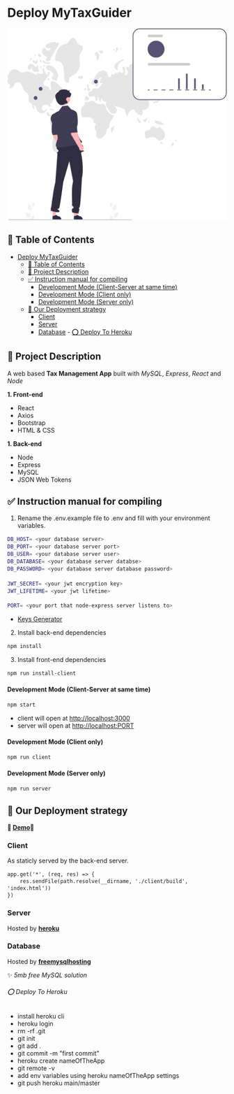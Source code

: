 # Deploy MyTaxGuider
  
![LAMP STACK](/client/src/assets/images/main.svg)


## :bookmark_tabs: Table of Contents

- [Deploy MyTaxGuider](#deploy-mytaxguider)
  - [:bookmark_tabs: Table of Contents](#bookmark_tabs-table-of-contents)
  - [:dart: Project Description](#dart-project-description)
  - [:white_check_mark: Instruction manual for compiling](#white_check_mark-instruction-manual-for-compiling)
      - [Development Mode (Client-Server at same time)](#development-mode-client-server-at-same-time)
      - [Development Mode (Client only)](#development-mode-client-only)
      - [Development Mode (Server only)](#development-mode-server-only)
  - [:pushpin: Our Deployment strategy](#pushpin-our-deployment-strategy)
    - [Client](#client)
    - [Server](#server)
    - [Database](#database)
          - [:o: Deploy To Heroku](#o-deploy-to-heroku)

## :dart: Project Description
A web based **Tax Management App** built with *MySQL*, *Express*, *React* and *Node*  

**1. Front-end**
* React
* Axios
* Bootstrap
* HTML & CSS
  
**1. Back-end**
* Node
* Express
* MySQL
* JSON Web Tokens 

## :white_check_mark: Instruction manual for compiling

1. Rename the .env.example file to .env and fill with your environment variables. 
```sh
DB_HOST= <your database server>
DB_PORT= <your database server port>
DB_USER= <your database server user>
DB_DATABASE= <your database server databse>
DB_PASSWORD= <your database server database password>

JWT_SECRET= <your jwt encryption key>
JWT_LIFETIME= <your jwt lifetime>

PORT= <your port that node-express server listens to>
```
- [Keys Generator](https://www.allkeysgenerator.com/)

2. Install back-end dependencies
```sh
npm install
```

3. Install front-end dependencies
```sh
npm run install-client
```

#### Development Mode (Client-Server at same time)
```sh
npm start
```
- client will open at [http://localhost:3000](http://localhost:3000)
- server will open at [http://localhost:PORT](http://localhost:5500)

#### Development Mode (Client only)
```sh
npm run client
```

#### Development Mode (Server only)
```sh
npm run server
```

## :pushpin: Our Deployment strategy
**:rocket: [Demo](https://mytaxguider.herokuapp.com):rocket:**

### Client
As staticly served by the back-end server. 
```
app.get('*', (req, res) => {
    res.sendFile(path.resolve(__dirname, './client/build', 'index.html'))
})
```

### Server
Hosted by **[heroku](https://www.heroku.com)**

### Database
Hosted by **[freemysqlhosting](https://www.freemysqlhosting.net)**

:sparkles: *5mb free MySQL solution*

###### :o: Deploy To Heroku
- install heroku cli
- heroku login
- rm -rf .git
- git init
- git add .
- git commit -m "first commit"
- heroku create nameOfTheApp
- git remote -v
- add env variables using heroku nameOfTheApp settings
- git push heroku main/master